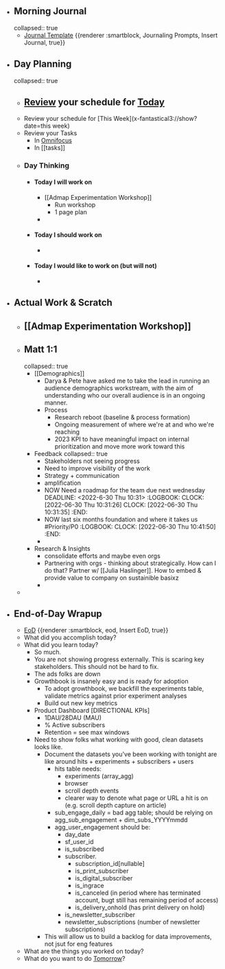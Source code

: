 - ## Morning Journal
  collapsed:: true
	- [Journal Template](((62a73923-0d4c-4e1c-a939-7fd90622dd86))) {{renderer :smartblock, Journaling Prompts, Insert Journal, true}}
- ## Day Planning
  collapsed:: true
	- [Review](((62a89da8-158e-4a7a-a23d-f866fb3100a9))) your schedule for [Today](x-fantastical3://show?date=[[2022/06/30]])
		-
	- Review your schedule for [This Week](x-fantastical3://show?date=this week)
	- Review your Tasks
		- In [Omnifocus](omnifocus:///forecast)
		- In [[tasks]]
	- ### Day Thinking
		- #### Today I will work on
			- [[Admap Experimentation Workshop]]
				- Run workshop
				- 1 page plan
			-
		- #### Today I should work on
			-
		- #### Today I would like to work on (but will not)
			-
- ## Actual Work & Scratch
	- ## [[Admap Experimentation Workshop]]
	- ## Matt 1:1
	  collapsed:: true
		- [[Demographics]]
			- Darya & Pete have asked me to take the lead in running an audience demographics workstream, with the aim of understanding who our overall audience is in an ongoing manner.
			- Process
				- Research reboot (baseline & process formation)
				- Ongoing measurement of where we're at and who we're reaching
				- 2023 KPI to have meaningful impact on internal prioritization and move more work toward this
		- Feedback
		  collapsed:: true
			- Stakeholders not seeing progress
			- Need to improve visibility of the work
			- Strategy + communication
			- amplification
			- NOW Need a roadmap for the team due next wednesday DEADLINE: <2022-6-30 Thu 10:31>
			  :LOGBOOK:
			  CLOCK: [2022-06-30 Thu 10:31:26]
			  CLOCK: [2022-06-30 Thu 10:31:35]
			  :END:
			- NOW last six months foundation and where it takes us #Priority/P0
			  :LOGBOOK:
			  CLOCK: [2022-06-30 Thu 10:41:50]
			  :END:
			-
		- Research & Insights
			- consolidate efforts and maybe even orgs
			- Partnering with orgs - thinking about strategically. How can I do that? Partner w/ [[Julia Haslinger]]. How to embed & provide value to company on sustainible basixz
			-
	-
- ## End-of-Day Wrapup
	- [EoD](((62a8f8a3-8e3a-4933-a94d-35cf93d8efe9))) {{renderer :smartblock, eod, Insert EoD, true}}
	- What did you accomplish today?
	- What did you learn today?
		- So much.
		- You are not showing progress externally. This is scaring key stakeholders. This should not be hard to fix.
		- The ads folks are down
		- Growthbook is insanely easy and is ready for adoption
			- To adopt growthbook, we backfill the experiments table, validate metrics against prior experiment analyses
			- Build out new key metrics
		- Product Dashboard [DIRECTIONAL KPIs]
			- 1DAU/28DAU (MAU)
			- % Active subscribers
			- Retention = see max windows
		- Need to show folks what working with good, clean datasets looks like.
			- Document the datasets you've been working with tonight are like around hits + experiments + subscribers + users
				- hits table needs:
					- experiments (array_agg)
					- browser
					- scroll depth events
					- clearer way to denote what page or URL a hit is on (e.g. scroll depth capture on article)
				- sub_engage_daily = bad agg table; should be relying on agg_sub_engagement +  dim_subs_YYYYmmdd
				- agg_user_engagement should be:
					- day_date
					- sf_user_id
					- is_subscribed
					- subscriber.
						- subscription_id[nullable]
						- is_print_subscriber
						- is_digital_subscriber
						- is_ingrace
						- is_canceled (in period where has terminated account, bugt still has remaining period of access)
						- is_delivery_onhold (has print delivery on hold)
					- is_newsletter_subscriber
					- newsletter_subscriptions (number of newsletter subscriptions)
			- This will allow us to build a backlog for data improvements, not jsut for eng features
	- What are the things you worked on today?
	- What do you want to do [Tomorrow]([[2022/07/01]])?